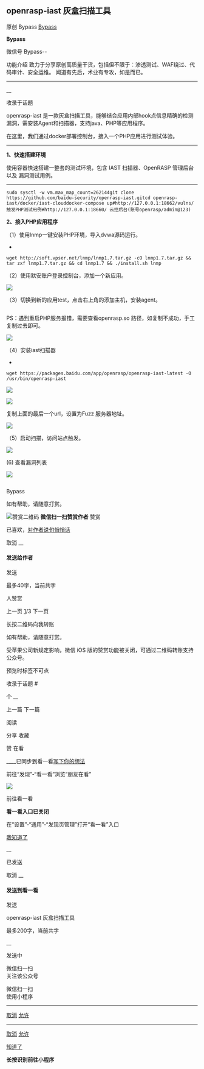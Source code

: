 ##  openrasp-iast 灰盒扫描工具

原创 Bypass [ Bypass ](javascript:void\(0\);)

**Bypass** ![]()

微信号 Bypass--

功能介绍 致力于分享原创高质量干货，包括但不限于：渗透测试、WAF绕过、代码审计、安全运维。 闻道有先后，术业有专攻，如是而已。

____

__

收录于话题

openrasp-iast 是一款灰盒扫描工具，能够结合应用内部hook点信息精确的检测漏洞，需安装Agent和扫描器，支持java、PHP等应用程序。

在这里，我们通过docker部署控制台，接入一个PHP应用进行测试体验。

* * *

 **1、快速搭建环境**

使用容器快速搭建一整套的测试环境，包含 IAST 扫描器、OpenRASP 管理后台 以及 漏洞测试用例。

  *   *   *   *   *   * 

    
    
    sudo sysctl -w vm.max_map_count=262144git clone https://github.com/baidu-security/openrasp-iast.gitcd openrasp-iast/docker/iast-clouddocker-compose up#http://127.0.0.1:18662/vulns/ 触发PHP测试用例#http://127.0.0.1:18660/ 云控后台(账号openrasp/admin@123)

 **2、接入PHP应用程序**

（1）使用lnmp一键安装PHP环境，导入dvwa源码运行。

  * 

    
    
    wget http://soft.vpser.net/lnmp/lnmp1.7.tar.gz -cO lnmp1.7.tar.gz && tar zxf lnmp1.7.tar.gz && cd lnmp1.7 && ./install.sh lnmp

（2）使用默安账户登录控制台，添加一个新应用。

![](https://gitee.com/fuli009/images/raw/master/public/20210823082029.png)

（3）切换到新的应用test，点击右上角的添加主机，安装agent。

![]()

PS：遇到重启PHP服务报错，需要查看openrasp.so 路径，如复制不成功，手工复制过去即可。

![](https://gitee.com/fuli009/images/raw/master/public/20210823082030.png)

 （4）安装iast扫描器

  * 

    
    
    wget https://packages.baidu.com/app/openrasp/openrasp-iast-latest -O /usr/bin/openrasp-iast

![](https://gitee.com/fuli009/images/raw/master/public/20210823082031.png)

![](https://gitee.com/fuli009/images/raw/master/public/20210823082032.png)

复制上面的最后一个url，设置为Fuzz 服务器地址。

![](https://gitee.com/fuli009/images/raw/master/public/20210823082033.png)

（5）启动扫描，访问站点触发。

![](https://gitee.com/fuli009/images/raw/master/public/20210823082034.png)

(6) 查看漏洞列表

![](https://gitee.com/fuli009/images/raw/master/public/20210823082035.png)

![]()

Bypass

如有帮助，请随意打赏。

![赞赏二维码]() **微信扫一扫赞赏作者** 赞赏

已喜欢，[对作者说句悄悄话](javascript:;)

取消 __

#### 发送给作者

发送

最多40字，当前共字

[](javascript:;) 人赞赏

上一页 [1](javascript:;)/3 下一页

长按二维码向我转账

如有帮助，请随意打赏。

受苹果公司新规定影响，微信 iOS 版的赞赏功能被关闭，可通过二维码转账支持公众号。

预览时标签不可点

收录于话题 #

个 __

上一篇 下一篇

阅读

分享 收藏

赞 在看

____已同步到看一看[写下你的想法](javascript:;)

前往“发现”-“看一看”浏览“朋友在看”

![](//res.wx.qq.com/mmbizwap/zh_CN/htmledition/images/pic/appmsg/pic_like_comment55871f.png)

前往看一看

**看一看入口已关闭**

在“设置”-“通用”-“发现页管理”打开“看一看”入口

[我知道了](javascript:;)

__

已发送

取消 __

####  发送到看一看

发送

openrasp-iast 灰盒扫描工具

最多200字，当前共字

__

发送中

微信扫一扫  
关注该公众号

微信扫一扫  
使用小程序

****

[取消](javascript:void\(0\);) [允许](javascript:void\(0\);)

****

[取消](javascript:void\(0\);) [允许](javascript:void\(0\);)

[知道了](javascript:;)

**长按识别前往小程序**

![]()

